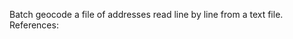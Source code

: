 Batch geocode a file of addresses read line by line from a text file.
References:

[1]: https://opencagedata.com/tutorials/geocode-in-python
[2]: https://www.geeksforgeeks.org/python/read-a-file-line-by-line-in-python
[3]: https://www.w3schools.com/python/python_file_open.asp

